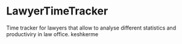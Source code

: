 # LawyerTimeTracker
Time tracker for lawyers that allow to analyse different statistics and productiviry in law office.
keshkerme
